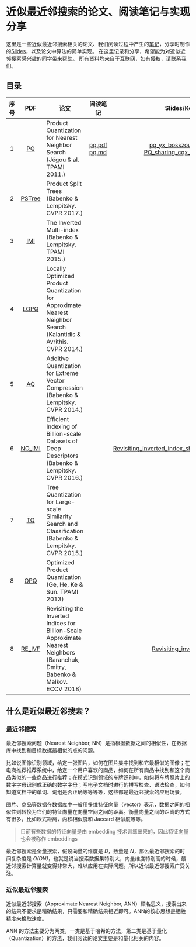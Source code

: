 # 近似最近邻搜索的论文、阅读笔记与实现分享

这里是一些近似最近邻搜索相关的论文、我们阅读过程中产生的[笔记](./notes)，分享时制作的[Slides](./slides)，以及论文中算法的简单实现。
在这里记录和分享，希望能为对近似近邻搜索感兴趣的同学带来帮助。
所有资料均来自于互联网，如有侵权，请联系我们。

目录
---
|序号|PDF|  论文  |  阅读笔记  |   Slides/Keynote   |
|:----:|:---:| ---- | ---- |:----:|
|1|[PQ](./papers/Product_Quantization_for_Nearest_Neighbor_Search.pdf)|  Product Quantization for Nearest Neighbor Search (Jégou & al. TPAMI 2011.)|   [pq.pdf](./notes/PQ.pdf) [pq.md](./notes/PQ.md)| [pq_yx_bosszou_20200826](slides/PQ_sharing_yx_bosszou_20200826.pdf) [PQ_sharing_cqx_yk_20200826](slides/PQ_sharing_cqx_yk_20200826.pdf)|
|2|[PSTree](./papers/Product_Split_Trees.pdf)| Product Split Trees (Babenko & Lempitsky. CVPR 2017.)|     |      |
|3|[IMI](./papers/The_Inverted_Multi-Index.pdf)| The Inverted Multi-index (Babenko & Lempitsky. TPAMI 2015.)|      |      |
|4|[LOPQ](./papers/Locally_Optimized_Product_Quantization_for_Approximate_Nearest_Neighbor_Search.pdf)| Locally Optimized Product Quantization for Approximate Nearest Neighbor Search (Kalantidis & Avrithis. CVPR 2014.)|||
|5|[AQ](./papers/Additive_Quantization_for_Extreme_Vector_Compression.pdf)| Additive Quantization for Extreme Vector Compression (Babenko & Lempitsky. CVPR 2014.)|||
|6|[NO_IMI](./papers/Efficient_Indexing_of_Billion-Scale_datasets_of_deep_descriptors.pdf)|Efficient Indexing of Billion-scale Datasets of Deep Descriptors (Babenko & Lempitsky. CVPR 2016.)|| [Revisiting_inverted_index_sharing_cqx_yk_20200926](slides/Revisiting_inverted_index_sharing_cqx_yk_20200926.pdf) |
|7|[TQ](./papers/Tree_Quantization_for_Large-Scale_Similarity_Search_and_Classification.pdf)| Tree Quantization for Large-scale Similarity Search and Classification (Babenko & Lempitsky. CVPR 2015.)|||
|8|[OPQ](./papers/Optimized_Product_Quantization.pdf)|Optimized Product Quantization (Ge, He, Ke & Sun. TPAMI 2013)|||
|8|[RE_IVF](./papers/Revisiting_the_Inverted_Indices_for_Billion-Scale_Approximate_Nearest_Neighbors.pdf)|Revisiting the Inverted Indices for Billion-Scale Approximate Nearest Neighbors (Baranchuk, Dmitry, Babenko & Malkov. ECCV 2018)||[Revisiting_inverted_index](/slides/Revisiting_inverted_index_sharing_cqx_yk_20200926.pdf)|



## 什么是近似最近邻搜索？

### 最近邻搜索

最近邻搜索问题（Nearest Neighbor, NN）是指根据数据之间的相似性，在数据库中找到和目标数据最相似的点的问题。

比如说图像识别领域，给定一张图片，如何在图片集中找到和它最相似的图像；在电商推荐推荐系统中，给定一个用户喜欢的商品，如何在所有商品中找到和这个商品类似的一些商品进行推荐；在模式识别领域的车牌识别中，如何将车牌照片上的数字字母识别成正确的数字字母；写电子文档时进行的拼写检查、语法检查，如何知道文档中的单词、词组是否正确等等等等，这些都是最近邻搜索的应用场景。

图片、商品等数据在数据库中一般用多维特征向量（vector）表示，数据之间的相似性则转换为它们的特征向量在向量空间之间的距离。衡量向量之间的距离的方式有很多，比如欧式距离，内积相似度和 Jaccard 相似度等等。

> 目前有些数据的特征向量是由 embedding 技术训练出来的，因此特征向量也会被称作 embeddings

最近邻搜索是全量搜索，假设向量的维度是 *D*，数量是 *N*，那么最近邻搜索的时间复杂度是 *O(DN)*，也就是说当搜索数据集特别大，向量维度特别高的时候，最近邻搜索计算量就变得非常大，难以应用在实际问题。所以近似最近邻搜索广受关注。

### 近似最近邻搜索

近似最近邻搜索（Approximate Nearest Neighbor, ANN）顾名思义，搜索出来的结果不要求是精确结果，只需要和精确结果相近即可。ANN的核心思想是牺牲精度来换取速度。

ANN 的方法主要分为两类，一类是基于哈希的方法，第二类是基于量化（Quantization）的方法，我们阅读的论文主要是和量化相关的内容。
